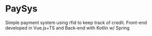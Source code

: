 # PaySys
Simple payment system using rfid to keep track of credit. Front-end developed in Vue.js+TS and Back-end with Kotlin w/ Spring
